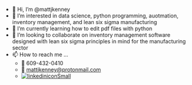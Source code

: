 - 👋 Hi, I’m @mattjkenney
- 👀 I’m interested in data science, python programming, auotmation, inventory management, and lean six sigma manufacturing
- 🌱 I’m currently learning how to edit pdf files with python
- 💞️ I’m looking to collaborate on inventory management software designed with lean six sigma principles in mind for the manufacturing sector
- 📫 How to reach me ...
  -   📱 609-432-0410
  -   📧 mattjkenney@protonmail.com
  -   [
![linkediniconSmall](https://user-images.githubusercontent.com/86480338/163576838-aa3d18c7-f710-4268-a0d5-c05644bf34d0.png)][1]

[1]: https://www.linkedin.com/in/matthew-kenney-2258929b?lipi=urn%3Ali%3Apage%3Ad_flagship3_profile_view_base_contact_details%3BtC0qRofsTEyEyt91j%2Bp9TQ%3D%3D
<!---
mattjkenney/mattjkenney is a ✨ special ✨ repository because its `README.md` (this file) appears on your GitHub profile.
You can click the Preview link to take a look at your changes.
--->
